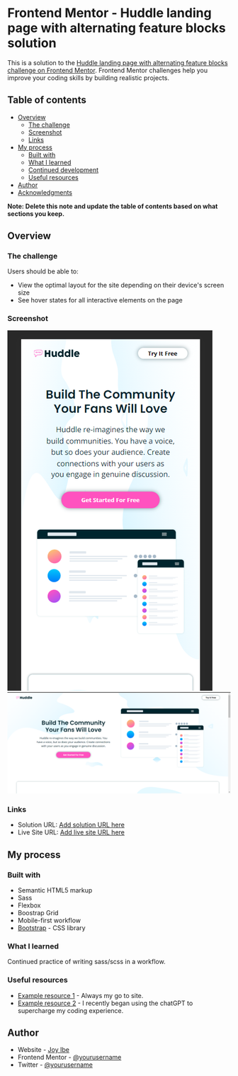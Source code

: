 # Frontend Mentor - Huddle landing page with alternating feature blocks solution

This is a solution to the [Huddle landing page with alternating feature blocks challenge on Frontend Mentor](https://www.frontendmentor.io/challenges/huddle-landing-page-with-alternating-feature-blocks-5ca5f5981e82137ec91a5100). Frontend Mentor challenges help you improve your coding skills by building realistic projects. 

## Table of contents

- [Overview](#overview)
  - [The challenge](#the-challenge)
  - [Screenshot](#screenshot)
  - [Links](#links)
- [My process](#my-process)
  - [Built with](#built-with)
  - [What I learned](#what-i-learned)
  - [Continued development](#continued-development)
  - [Useful resources](#useful-resources)
- [Author](#author)
- [Acknowledgments](#acknowledgments)

**Note: Delete this note and update the table of contents based on what sections you keep.**

## Overview

### The challenge

Users should be able to:

- View the optimal layout for the site depending on their device's screen size
- See hover states for all interactive elements on the page


### Screenshot

![](/screenshots/Huddle%20mobile.png)
![](/screenshots/Huddle-web.png)



### Links

- Solution URL: [Add solution URL here](https://github.com/DaFlusher/huddle-landing-page-with-alternating-feature-blocks-masterr)
- Live Site URL: [Add live site URL here](https://sweet-blancmange-02f371.netlify.app/)

## My process

### Built with

- Semantic HTML5 markup
- Sass
- Flexbox
- Boostrap Grid
- Mobile-first workflow
- [Bootstrap](https://getbootstrap.com/docs/5.3/getting-started/introduction/) - CSS library

### What I learned

Continued practice of writing sass/scss in a workflow. 



### Useful resources

- [Example resource 1](https://www.w3schoolscom) - Always my go to site.
- [Example resource 2](https://www.openai.com) - I recently began using the chatGPT to supercharge my coding experience.


## Author

- Website - [Joy Ibe](https://www.your-site.com)
- Frontend Mentor - [@yourusername](https://www.frontendmentor.io/profile/DaFlusher)
- Twitter - [@yourusername](https://www.twitter.com/@Joyibe17)

